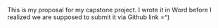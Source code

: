 This is my proposal for my capstone project. I wrote it in Word before I realized we are supposed to submit it via Github link =^)
